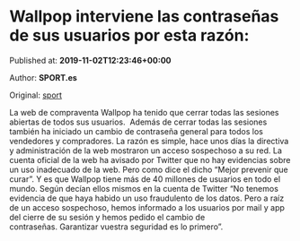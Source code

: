 
# Wallpop interviene las contraseñas de sus usuarios por esta razón:

Published at: **2019-11-02T12:23:46+00:00**

Author: **SPORT.es**

Original: [sport](https://www.sport.es/es/noticias/tecnologia/wallpop-interviene-las-contrasenas-sus-usuarios-por-esta-razon-7711371)

La web de compraventa Wallpop ha tenido que cerrar todas las sesiones abiertas de todos sus usuarios.  Además de cerrar todas las sesiones también ha iniciado un cambio de contraseña general para todos los vendedores y compradores. La razón es simple, hace unos días la directiva y administración de la web mostraron un acceso sospechoso a su red.
La cuenta oficial de la web ha avisado por Twitter que no hay evidencias sobre un uso inadecuado de la web. Pero como dice el dicho “Mejor prevenir que curar&rdquor;. Y es que Wallpop tiene más de 40 millones de usuarios en todo el mundo.
Según decían ellos mismos en la cuenta de Twitter “No tenemos evidencia de que haya habido un uso fraudulento de los datos. Pero a raíz de un acceso sospechoso, hemos informado a los usuarios por mail y app del cierre de su sesión y hemos pedido el cambio de contraseñas. Garantizar vuestra seguridad es lo primero&rdquor;.
